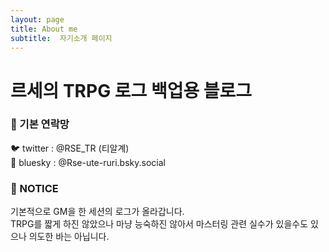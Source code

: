 ```yaml
---
layout: page
title: About me
subtitle:  자기소개 페이지
---
```


# 르세의 TRPG 로그 백업용 블로그

### :e-mail: 기본 연락망 
🐦 twitter : @RSE_TR (티알계) <br>
🩵 bluesky : @Rse-ute-ruri.bsky.social

### :pushpin: NOTICE
기본적으로 GM을 한 세션의 로그가 올라갑니다. <br>
TRPG를 짧게 하진 않았으나 마냥 능숙하진 않아서 마스터링 관련 실수가 있을수도 있으나 의도한 바는 아닙니다.
